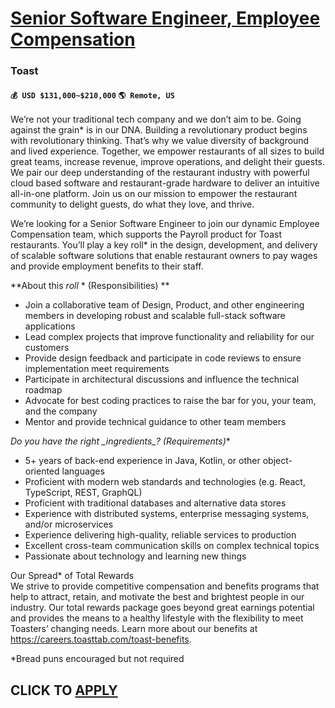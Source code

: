 # [Senior Software Engineer, Employee Compensation](https://www.remotewlb.com/apply/senior-software-engineer-employee-compensation)  
### Toast  
#### `💰 USD $131,000~$210,000` `🌎 Remote, US`  

We’re not your traditional tech company and we don’t aim to be. Going against the grain* is in our DNA. Building a revolutionary product begins with revolutionary thinking. That’s why we value diversity of background and lived experience. Together, we empower restaurants of all sizes to build great teams, increase revenue, improve operations, and delight their guests. We pair our deep understanding of the restaurant industry with powerful cloud based software and restaurant-grade hardware to deliver an intuitive all-in-one platform. Join us on our mission to empower the restaurant community to delight guests, do what they love, and thrive.

We’re looking for a Senior Software Engineer to join our dynamic Employee Compensation team, which supports the Payroll product for Toast restaurants. You’ll play a key roll* in the design, development, and delivery of scalable software solutions that enable restaurant owners to pay wages and provide employment benefits to their staff.

**About this _roll_ * (Responsibilities) **

  * Join a collaborative team of Design, Product, and other engineering members in developing robust and scalable full-stack software applications
  * Lead complex projects that improve functionality and reliability for our customers
  * Provide design feedback and participate in code reviews to ensure implementation meet requirements
  * Participate in architectural discussions and influence the technical roadmap
  * Advocate for best coding practices to raise the bar for you, your team, and the company
  * Mentor and provide technical guidance to other team members

**Do you have the right _ingredients*_? (Requirements)**

  * 5+ years of back-end experience in Java, Kotlin, or other object-oriented languages
  * Proficient with modern web standards and technologies (e.g. React, TypeScript, REST, GraphQL)
  * Proficient with traditional databases and alternative data stores
  * Experience with distributed systems, enterprise messaging systems, and/or microservices
  * Experience delivering high-quality, reliable services to production
  * Excellent cross-team communication skills on complex technical topics
  * Passionate about technology and learning new things

Our Spread* of Total Rewards  
We strive to provide competitive compensation and benefits programs that help to attract, retain, and motivate the best and brightest people in our industry. Our total rewards package goes beyond great earnings potential and provides the means to a healthy lifestyle with the flexibility to meet Toasters’ changing needs. Learn more about our benefits at https://careers.toasttab.com/toast-benefits.

  
  

*Bread puns encouraged but not required

  
  

  
## CLICK TO [APPLY](https://www.remotewlb.com/apply/senior-software-engineer-employee-compensation)

